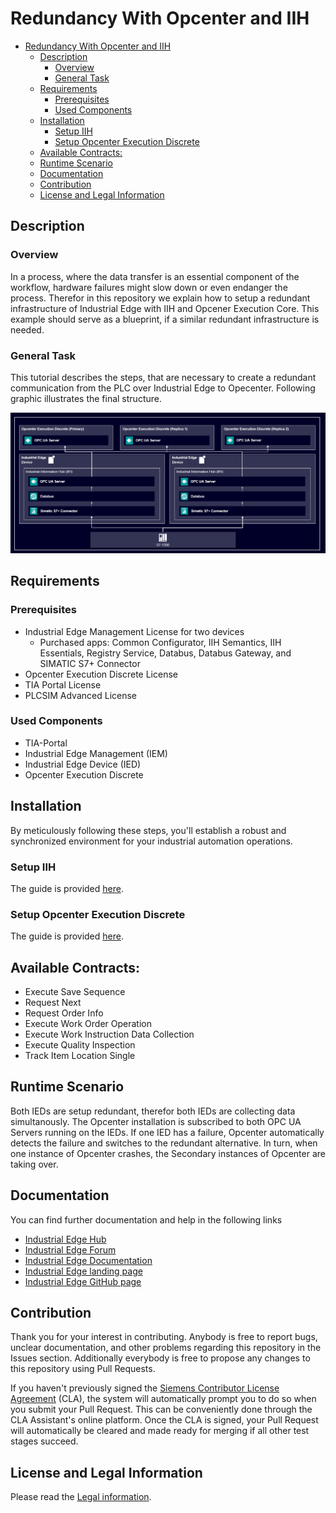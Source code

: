 # Redundancy With Opcenter and IIH
- [Redundancy With Opcenter and IIH](#redundancy-with-opcenter-and-iih)
  - [Description](#description)
    - [Overview](#overview)
    - [General Task](#general-task)
  - [Requirements](#requirements)
    - [Prerequisites](#prerequisites)
    - [Used Components](#used-components)
  - [Installation](#installation)
    - [Setup IIH](#setup-iih)
    - [Setup Opcenter Execution Discrete](#setup-opcenter-execution-discrete)
  - [Available Contracts:](#available-contracts)
  - [Runtime Scenario](#runtime-scenario)
  - [Documentation](#documentation)
  - [Contribution](#contribution)
  - [License and Legal Information](#license-and-legal-information)
  
## Description

### Overview

In a process, where the data transfer is an essential component of the workflow, hardware failures might slow down or even endanger the process.
Therefor in this repository we explain how to setup a redundant infrastructure of Industrial Edge with IIH and Opcener Execution Core.
This example should serve as a blueprint, if a similar redundant infrastructure is needed.

### General Task

This tutorial describes the steps, that are necessary to create a redundant communication  from the PLC over Industrial Edge to Opecenter.
Following graphic illustrates the final structure.

![redundancy_infrastructure](docs/graphics/redundancy_infrastructure.PNG)


## Requirements
### Prerequisites
- Industrial Edge Management License for two devices
  - Purchased apps: Common Configurator, IIH Semantics, IIH Essentials, Registry Service, Databus, Databus Gateway, and SIMATIC S7+ Connector
- Opcenter Execution Discrete License
- TIA Portal License
- PLCSIM Advanced License
  
### Used Components
- TIA-Portal
- Industrial Edge Management (IEM)
- Industrial Edge Device (IED)
- Opcenter Execution Discrete

## Installation

By meticulously following these steps, you'll establish a robust and synchronized environment for your industrial automation operations.

### Setup IIH

The guide is provided [here](docs/iih_setup.md).

### Setup Opcenter Execution Discrete

The guide is provided [here](docs/opscenter_setup.md).

## Available Contracts:

- Execute Save Sequence
- Request Next
- Request Order Info
- Execute Work Order Operation
- Execute Work Instruction Data Collection
- Execute Quality Inspection
- Track Item Location Single

## Runtime Scenario

Both IEDs are setup redundant, therefor both IEDs are collecting data simultanously. The Opcenter installation is subscribed to both OPC UA Servers running on the IEDs. If one IED has a failure, Opcenter automatically detects the failure and switches to the redundant alternative. 
In turn, when one instance of Opcenter crashes, the Secondary instances of Opcenter are taking over.  

## Documentation

You can find further documentation and help in the following links

* [Industrial Edge Hub](https://iehub.eu1.edge.siemens.cloud/#/documentation)
* [Industrial Edge Forum](https://forum.industrial-edge.siemens.cloud)
* [Industrial Edge Documentation](https://docs.industrial-edge.siemens.cloud/)
* [Industrial Edge landing page](https://new.siemens.com/global/en/products/automation/topic-areas/industrial-edge/simatic-edge.html)
* [Industrial Edge GitHub page](https://github.com/industrial-edge)

## Contribution

Thank you for your interest in contributing. Anybody is free to report bugs, unclear documentation, and other problems regarding this repository in the Issues section.
Additionally everybody is free to propose any changes to this repository using Pull Requests.

If you haven't previously signed the [Siemens Contributor License Agreement](https://cla-assistant.io/industrial-edge/) (CLA), the system will automatically prompt you to do so when you submit your Pull Request. This can be conveniently done through the CLA Assistant's online platform.
Once the CLA is signed, your Pull Request will automatically be cleared and made ready for merging if all other test stages succeed.

## License and Legal Information

Please read the [Legal information](LICENSE.md).


